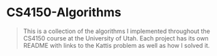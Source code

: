 # CS4150-Algorithms

> This is a collection of the algorithms I implemented throughout the CS4150 course at the University of Utah. Each project has its own README with links to the Kattis problem as well as how I solved it.
